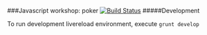 ###Javascript workshop: poker
[![Build Status](https://travis-ci.org/Ahineya/js-workshop-poker-boilerplate.svg?branch=master)](https://travis-ci.org/Ahineya/js-workshop-poker-boilerplate)
#####Development

To run development livereload environment, execute ```grunt develop```